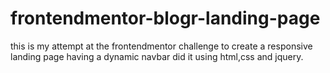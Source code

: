 # frontendmentor-blogr-landing-page

this is my attempt at the frontendmentor challenge to create a responsive landing page having a dynamic navbar
did it using html,css and jquery.
